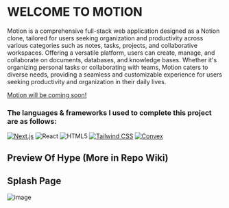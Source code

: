 # WELCOME TO MOTION

Motion is a comprehensive full-stack web application designed as a Notion clone, tailored for
users seeking organization and productivity across various categories such as notes, 
tasks, projects, and collaborative workspaces. Offering a versatile platform, users 
can create, manage, and collaborate on documents, databases, and knowledge bases. 
Whether it's organizing personal tasks or collaborating with teams, Motion caters to 
diverse needs, providing a seamless and customizable experience for users seeking 
productivity and organization in their daily lives.

[Motion will be coming soon!]()

### The languages & frameworks I used to complete this project are as follows:

[![Next.js](https://img.shields.io/badge/Next.js-%23000000.svg?style=for-the-badge&logo=next.js&logoColor=white)](https://nextjs.org/)
![React](https://img.shields.io/badge/react-%2320232a.svg?style=for-the-badge&logo=react&logoColor=%2361DAFB)
![HTML5](https://img.shields.io/badge/html5-%23E34F26.svg?style=for-the-badge&logo=html5&logoColor=white)
[![Tailwind CSS](https://img.shields.io/badge/Tailwind%20CSS-%231a202c.svg?style=for-the-badge&logo=tailwind-css&logoColor=38b2ac)](https://tailwindcss.com/)
[![Convex](https://img.shields.io/badge/Convex-%23FF5656.svg?style=for-the-badge&logoColor=white)](https://convex.so/)


## Preview Of Hype (More in Repo Wiki) 

## Splash Page

![image](https://github.com/Sadiqaxxmed/motion/assets/43020644/78d69843-5c2a-416b-a447-986ec8ab5fa9)
